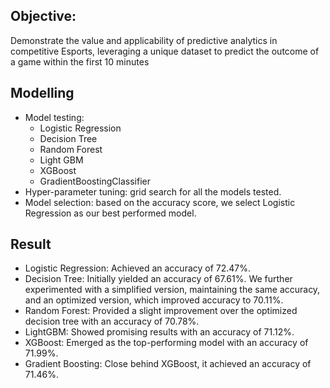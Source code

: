 ## Objective: 
Demonstrate the value and applicability of predictive analytics in competitive Esports, leveraging a unique dataset to predict the outcome of a game within the first 10 minutes

## Modelling
- Model testing:
    - Logistic Regression
    - Decision Tree
    - Random Forest
    - Light GBM
    - XGBoost
    - GradientBoostingClassifier
- Hyper-parameter tuning: grid search for all the models tested.
- Model selection: based on the accuracy score, we select Logistic Regression as our best performed model.

## Result
- Logistic Regression: Achieved an accuracy of 72.47%.
- Decision Tree: Initially yielded an accuracy of 67.61%. We further experimented with a simplified version, maintaining the same accuracy, and an optimized version, which improved accuracy to 70.11%.
- Random Forest: Provided a slight improvement over the optimized decision tree with an accuracy of 70.78%.
- LightGBM: Showed promising results with an accuracy of 71.12%.
- XGBoost: Emerged as the top-performing model with an accuracy of 71.99%.
- Gradient Boosting: Close behind XGBoost, it achieved an accuracy of 71.46%.
